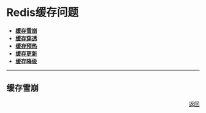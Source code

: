 # <a name="top">Redis缓存问题</a>

+ <a href="#cache_">**缓存雪崩**</a>
+ <a href="#cache_">**缓存穿透**</a>
+ <a href="#cache_">**缓存预热**</a>
+ <a href="#cache_">**缓存更新**</a>
+ <a href="#cache_">**缓存降级**</a>




-----
## <a name="cache_">缓存雪崩</a>

<p align="right"><a href="top">返回</a></p>
